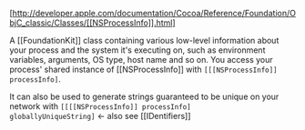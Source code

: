 [http://developer.apple.com/documentation/Cocoa/Reference/Foundation/ObjC_classic/Classes/[[NSProcessInfo]].html]

A [[FoundationKit]] class containing various low-level information about your process and the system it's executing on, such as environment variables, arguments, OS type, host name and so on. You access your process' shared instance of [[NSProcessInfo]] with <code>[[[NSProcessInfo]] processInfo]</code>.

It can also be used to generate strings guaranteed to be unique on your network with <code>[[[[NSProcessInfo]] processInfo] globallyUniqueString]</code>  <- also see [[IDentifiers]]